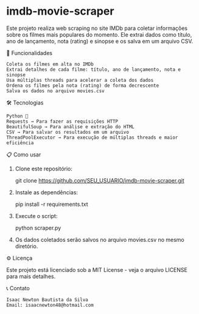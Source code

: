 # imdb-movie-scraper

Este projeto realiza web scraping no site IMDb para coletar informações sobre os filmes mais populares do momento. Ele extrai dados como título, ano de lançamento, nota (rating) e sinopse e os salva em um arquivo CSV.


🚀 Funcionalidades

    Coleta os filmes em alta no IMDb
    Extrai detalhes de cada filme: título, ano de lançamento, nota e sinopse
    Usa múltiplas threads para acelerar a coleta dos dados
    Ordena os filmes pela nota (rating) de forma decrescente
    Salva os dados no arquivo movies.csv


🛠️ Tecnologias

    Python 🐍
    Requests → Para fazer as requisições HTTP
    BeautifulSoup → Para análise e extração do HTML
    CSV → Para salvar os resultados em um arquivo
    ThreadPoolExecutor → Para execução de múltiplas threads e maior eficiência


📋 Como usar

1. Clone este repositório:

    git clone https://github.com/SEU_USUARIO/imdb-movie-scraper.git

2. Instale as dependências:

    pip install -r requirements.txt

3. Execute o script:
   
    python scraper.py

4. Os dados coletados serão salvos no arquivo movies.csv no mesmo diretório.


⚙️ Licença

Este projeto está licenciado sob a MIT License - veja o arquivo LICENSE para mais detalhes.


📞 Contato

    Isaac Newton Bautista da Silva
    Email: isaacnewton48@hotmail.com

